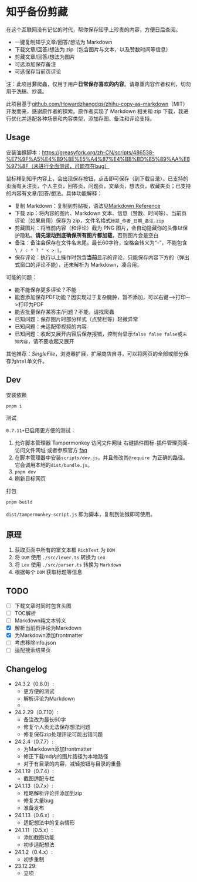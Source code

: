 # 知乎备份剪藏

在这个互联网没有记忆的时代，帮你保存知乎上珍贵的内容，方便日后查阅。

* 一键复制知乎文章/回答/想法为 Markdown
* 下载文章/回答/想法为 zip（包含图片与文本，以及赞数时间等信息）
* 剪藏文章/回答/想法为图片
* 可选添加保存备注
* 可选保存当前页评论

注：此项目**非**爬蟲，仅用于用户**日常保存喜欢的内容**。请尊重内容作者权利，切勿用于洗稿、抄袭。

此项目基于[github.com/Howardzhangdqs/zhihu-copy-as-markdown](https://github.com/Howardzhangdqs/zhihu-copy-as-markdown)（MIT）开发而来，感谢原作者的探索。原作者实现了 Markdown 相关和 zip 下载，我进行优化并适配各种场景和内容类型，添加存图、备注和评论支持。

## Usage

安装油猴脚本：https://greasyfork.org/zh-CN/scripts/486538-%E7%9F%A5%E4%B9%8E%E5%A4%87%E4%BB%BD%E5%89%AA%E8%97%8F（未进行全面测试，可能存在bug）

鼠标移到知乎内容上，会出现保存按钮，点击即可保存（到下载目录）。已支持的页面有关注页，个人主页，回答页，问题页，文章页，想法页，收藏夹页；已支持的内容有文章/回答/想法。具体功能解释：

* 复制 Markdown：复制到剪贴板，语法见[Markdown Reference](https://commonmark.org/help/)
* 下载 zip：将内容的图片、Markdown 文本、信息（赞数、时间等）、当前页评论（如果启用）保存为 zip，文件名格式`标题_作者_日期_备注.zip`
* 剪藏图片：将当前内容（和评论）截为 PNG 图片，会自动隐藏你的头像以保护隐私。**请先滚动到底确保所有图片都加载**，否则图片会是空白
* 备注：备注会保存在文件名末尾，最长60字符，空格会转义为“-”，不能包含` \ / : * ? " < > |`。
* 保存评论：执行以上操作时包含**当前**显示的评论，只能保存内容下方的（弹出式窗口的评论不能），还未解析为 Markdown，凑合用。

可能的问题：

* 能不能保存更多评论？不能
* 能否添加保存PDF功能？因实现过于复杂臃肿，暂不添加，可以右键-->打印-->打印为PDF
* 能否批量保存某答主/问题？不能，请找爬蟲
* 已知问题：保存图片时部分样式（点赞栏等）轻微异常
* 已知问题：未适配带视频的内容
* 已知问题：收起又展开内容后保存报错，控制台显示`false false false`或`未知内容`，请不要收起又展开

其他推荐：*SingleFile*，浏览器扩展，扩展商店自寻，可以将网页的全部或部分保存为`html`单文件。

## Dev

安装依赖

```bash
pnpm i
```

测试

`0.7.11+`已启用更方便的测试：

1. 允许脚本管理器 Tampermonkey 访问文件网址 右键插件图标-插件管理页面-访问文件网址 或者参照官方 [faq](https://tampermonkey.net/faq.php?ext=dhdg#Q204)
2. 在脚本管理器中安装`scripts/dev.js`，并且修改其`@require `为正确的路径。它会调用本地的`dist/bundle.js`。
3. `pnpm dev`
4. 刷新目标网页

打包

```bash
pnpm build
```

`dist/tampermonkey-script.js` 即为脚本，复制到油猴即可使用。

## 原理

1. 获取页面中所有的富文本框 `RichText` 为 `DOM`
2. 将 `DOM` 使用 `./src/lexer.ts` 转换为 `Lex`
3. 将 `Lex` 使用 `./src/parser.ts` 转换为 `Markdown`
4. 根据每个 `DOM` 获取标题等信息

## TODO

- [ ] 下载文章时同时包含头图
- [ ] TOC解析
- [ ] Markdown纯文本转义
- [X] 解析当前页评论为Markdown
- [X] 为Markdown添加frontmatter
- [ ] 考虑移除info.json
- [ ] 适配搜索结果页

## Changelog

* 24.3.2（0.8.0）:
    - 更方便的测试
    - 解析评论为Markdown
    - 
* 24.2.29（0.7.10）:
    - 备注改为最长60字
    - 修复个人页无法保存想法问题
    - 修复保存zip处理评论可能出错问题
* 24.2.4（0.7.7）:
    - 为Markdown添加frontmatter
    - 修正下载md内的图片路径为本地路径
    - 对于有目录的内容，减轻按钮与目录的重叠
* 24.1.19（0.7.4）:
    - 截图适配专栏
* 24.1.13（0.7.x）:
    - 粗略解析评论并添加到zip
    - 修复大量bug
    - 准备发布
* 24.1.13（0.6.x）:
    - 适配想法中的复杂情形
* 24.1.11（0.5.x）:
    - 添加截图功能
    - 初步适配想法
* 24.1.2（0.4.x）:
    - 初步重制
* 23.12.29:
    - 立项

<!--
不显示我关注的人标识

## 当前页评论

40 条评论

### 因缺思听

第一次看见这么通俗的而且不含Alice和Bob的密码学介绍[飙泪笑]

2023-11-19 · IP 属地上海 ​54 赞

#### Duke

Alice和Bob真的在计算机网络和网络安全抹不去了[飙泪笑]

2023-11-20 · IP 属地江苏 ​8 赞

### Peter

居然公开的加密方式和公开的公式还能防住窃听，数学的力量太强大了[doge]

2023-11-17 · IP 属地湖北 ​26

#### 仰望星空者

加密算法最重要的就是，它的安全性取决于密钥的私有性而不是算法本身保密。

2023-11-18 · IP 属地江苏 ​51

#### 伤心的笔 > 夏益

实现的重要性在于不要有bug，算法不能保密

2023-11-19 · IP 属地山东 ​6

> 查看全部 6 条回复​

### Neurax生产姬

好，这让我想起了去年高三做的椭圆曲线导数题[捂脸][捂脸]

2023-11-20 · IP 属地北京 ​3

#### 偷吃狗狗的骨头

你们高中学椭圆曲线？怕不是把椭圆曲线和椭圆搞混了[捂嘴]

2023-11-20 · IP 属地上海 ​4

#### Neurax生产姬 > 偷吃狗狗的骨头

![]()

2023-11-20 · IP 属地北京 ​4

> 查看全部 8 条回复
​-->